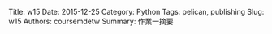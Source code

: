 Title: w15
Date: 2015-12-25
Category: Python
Tags: pelican, publishing
Slug: w15
Authors: coursemdetw
Summary: 作業一摘要

<!-- 導入 brython.js -->

<script type="text/javascript" src="http://brython.info/src/brython_dist.js"></script>

<!-- 啟動 brython() -->

<script>
window.onload=function(){
brython(1);
}
</script>

<!-- 以下利用 Brython 程式執行繪圖 -->

<canvas id="plotarea2" width="400" height="400"></canvas>

<script type="text/python3">
# 導入 doc
from browser import document as doc
from browser import console
import math

# 準備繪圖畫布
canvas2 = doc["plotarea2"]
ctx2 = canvas2.getContext("2d")

<!DOCTYPE html>
<html>
<body>

<canvas id="myCanvas" width="400" height="400"
style="border:1px solid #c3c3c3;">
Your browser does not support the canvas element.
</canvas>

<script>
var canvas = document.getElementById("myCanvas");
var ctx2 = canvas.getContext("2d");
ctx2.fillStyle = "#9F5000";
ctx2.fillRect(180,307.5,40,80);

ctx2.beginPath();
ctx2.lineWidth=5
ctx2.strokeStyle = "#9AFF02";
ctx2.moveTo(200,70);
ctx2.lineTo(100,150);
ctx2.stroke();

ctx2.beginPath();
ctx2.moveTo(200,70);
ctx2.lineTo(300,150);
ctx2.stroke();

ctx2.beginPath();
ctx2.moveTo(100,150);
ctx2.lineTo(300,150);
ctx2.stroke();

ctx2.beginPath();
ctx2.moveTo(160,150);
ctx2.lineTo(80,230);
ctx2.stroke();

ctx2.beginPath();
ctx2.moveTo(240,150);
ctx2.lineTo(320,230);
ctx2.stroke();

ctx2.beginPath();
ctx2.moveTo(80,230);
ctx2.lineTo(320,230);
ctx2.stroke();

ctx2.beginPath();
ctx2.moveTo(140,230);
ctx2.lineTo(60,310);
ctx2.stroke();

ctx2.beginPath();
ctx2.moveTo(260,230);
ctx2.lineTo(340,310);
ctx2.stroke();

ctx2.beginPath();
ctx2.moveTo(60,310);
ctx2.lineTo(340,310);
ctx2.stroke();

ctx2.beginPath();
ctx2.lineWidth=6
ctx2.strokeStyle = "#FFFF37";
ctx2.moveTo(200,10);
ctx2.lineTo(180,30);
ctx2.stroke();

ctx2.beginPath();
ctx2.moveTo(200,10);
ctx2.lineTo(220,30);
ctx2.stroke();

ctx2.beginPath();
ctx2.moveTo(180,30);
ctx2.lineTo(160,30);
ctx2.stroke();

ctx2.beginPath();
ctx2.moveTo(220,30);
ctx2.lineTo(240,30);
ctx2.stroke();

ctx2.beginPath();
ctx2.moveTo(160,30);
ctx2.lineTo(180,50);
ctx2.stroke();

ctx2.beginPath();
ctx2.moveTo(180,50);
ctx2.lineTo(170,70);
ctx2.stroke();

ctx2.beginPath();
ctx2.moveTo(170,70);
ctx2.lineTo(200,50);
ctx2.stroke();

ctx2.beginPath();
ctx2.moveTo(200,50);
ctx2.lineTo(230,70);
ctx2.stroke();

ctx2.beginPath();
ctx2.moveTo(230,70);
ctx2.lineTo(220,50);
ctx2.stroke();

ctx2.beginPath();
ctx2.moveTo(220,50);
ctx2.lineTo(240,30);
ctx2.stroke();

ctx2.beginPath();
ctx2.lineWidth=4
ctx2.strokeStyle = "#FF0000";
ctx2.moveTo(200,70);
ctx2.lineTo(200,50);
ctx2.stroke();


ctx2.beginPath();
var canvas = document.getElementById("myCanvas");
var ctx2 = canvas.getContext("2d");
ctx2.fillStyle = "#009100";
ctx2.fillRect(140,350,120,30);


ctx2.beginPath();
var canvas = document.getElementById("myCanvas");
var ctx2 = canvas.getContext("2d");
ctx2.fillStyle = "#009100";
ctx2.fillRect(170,370,60,30);


ctx2.beginPath();
var canvas = document.getElementById("myCanvas");
var ctx2 = canvas.getContext("2d");
ctx2.moveTo(0,0);
ctx2.strokeStyle = "#FFBFFF";
ctx2.lineTo(400,0);
ctx2.lineWidth=5
ctx2.stroke();


ctx2.beginPath();
var canvas = document.getElementById("myCanvas");
var ctx2 = canvas.getContext("2d");
ctx2.moveTo(0,0);
ctx2.strokeStyle = "#FFBFFF";
ctx2.lineTo(0,400);
ctx2.lineWidth=5
ctx2.stroke();


ctx2.beginPath();
var canvas = document.getElementById("myCanvas");
var ctx2 = canvas.getContext("2d");
ctx2.moveTo(400,400);
ctx2.strokeStyle = "#FFBFFF";
ctx2.lineTo(400,0);
ctx2.lineWidth=5
ctx2.stroke();

ctx2.beginPath();
var canvas = document.getElementById("myCanvas");
var ctx2 = canvas.getContext("2d");
ctx2.moveTo(400,400);
ctx2.strokeStyle = "#FFBFFF";
ctx2.lineTo(0,400);
ctx2.lineWidth=5
ctx2.stroke();

ctx2.beginPath();
var canvas = document.getElementById("myCanvas");
var ctx2 = canvas.getContext("2d");
ctx2.beginPath();
ctx2.arc(52.5,345,10,0,2*Math.PI);
ctx2.fillStyle = "#FF0000";
ctx2.fill();

ctx2.beginPath();
var canvas = document.getElementById("myCanvas");
var ctx2 = canvas.getContext("2d");
ctx2.beginPath();
ctx2.arc(52.5,375,20,0,2*Math.PI);
ctx2.fillStyle = "#FF0000";
ctx2.fill();

ctx2.beginPath();
var canvas = document.getElementById("myCanvas");
var ctx2 = canvas.getContext("2d");
ctx2.fillStyle = "#d3a4ff";
ctx2.fillRect(45.35,353,12,4);

ctx2.beginPath();
var canvas = document.getElementById("myCanvas");
var ctx2 = canvas.getContext("2d");
ctx2.fillStyle = "#d3a4ff";
ctx2.fillRect(56,353,4,12);

ctx2.beginPath();
var canvas = document.getElementById("myCanvas");
var ctx2 = canvas.getContext("2d");
ctx2.beginPath();
ctx2.arc(575,350,180,0,2*Math.PI);
ctx2.fillStyle = "#d3a4ff";
ctx2.fill();

ctx2.beginPath();
var canvas = document.getElementById("myCanvas");
var ctx2 = canvas.getContext("2d");
ctx2.beginPath();
ctx2.arc(575,250,180,0,2*Math.PI);
ctx2.fillStyle = "#d3a4ff";
ctx2.fill();

ctx2.beginPath();
var canvas = document.getElementById("myCanvas");
var ctx2 = canvas.getContext("2d");
ctx2.beginPath();
ctx2.arc(575,150,180,0,2*Math.PI);
ctx2.fillStyle = "#d3a4ff";
ctx2.fill();

ctx2.beginPath();
var canvas = document.getElementById("myCanvas");
var ctx2 = canvas.getContext("2d");
ctx2.beginPath();
ctx2.arc(575,50,180,0,2*Math.PI);
ctx2.fillStyle = "#d3a4ff";
ctx2.fill();

ctx2.beginPath();
var canvas = document.getElementById("myCanvas");
var ctx2 = canvas.getContext("2d");
ctx2.beginPath();
ctx2.arc(50,575,180,0,2*Math.PI);
ctx2.fillStyle = "#d3a4ff";
ctx2.fill();

ctx2.beginPath();
var canvas = document.getElementById("myCanvas");
var ctx2 = canvas.getContext("2d");
ctx2.beginPath();
ctx2.arc(150,575,180,0,2*Math.PI);
ctx2.fillStyle = "#d3a4ff";
ctx2.fill();


ctx2.beginPath();
var canvas = document.getElementById("myCanvas");
var ctx2 = canvas.getContext("2d");
ctx2.beginPath();
ctx2.arc(250,575,180,0,2*Math.PI);
ctx2.fillStyle = "#d3a4ff";
ctx2.fill();


ctx2.beginPath();
var canvas = document.getElementById("myCanvas");
var ctx2 = canvas.getContext("2d");
ctx2.beginPath();
ctx2.arc(350,575,180,0,2*Math.PI);
ctx2.fillStyle = "#d3a4ff";
ctx2.fill();


ctx2.beginPath();
var canvas = document.getElementById("myCanvas");
var ctx2 = canvas.getContext("2d");
ctx2.beginPath();
ctx2.arc(-175,50,180,0,2*Math.PI);
ctx2.fillStyle = "#d3a4ff";
ctx2.fill();

ctx2.beginPath();
var canvas = document.getElementById("myCanvas");
var ctx2 = canvas.getContext("2d");
ctx2.beginPath();
ctx2.arc(-175,150,180,0,2*Math.PI);
ctx2.fillStyle = "#d3a4ff";
ctx2.fill();

ctx2.beginPath();
var canvas = document.getElementById("myCanvas");
var ctx2 = canvas.getContext("2d");
ctx2.beginPath();
ctx2.arc(-175,250,180,0,2*Math.PI);
ctx2.fillStyle = "#d3a4ff";
ctx2.fill();

ctx2.beginPath();
var canvas = document.getElementById("myCanvas");
var ctx2 = canvas.getContext("2d");
ctx2.beginPath();
ctx2.arc(-175,350,180,0,2*Math.PI);
ctx2.fillStyle = "#d3a4ff";
ctx2.fill();

ctx2.beginPath();
var canvas = document.getElementById("myCanvas");
var ctx2 = canvas.getContext("2d");
ctx2.beginPath();
ctx2.arc(50,-175,180,0,2*Math.PI);
ctx2.fillStyle = "#d3a4ff";
ctx2.fill();

ctx2.beginPath();
var canvas = document.getElementById("myCanvas");
var ctx2 = canvas.getContext("2d");
ctx2.beginPath();
ctx2.arc(150,-175,180,0,2*Math.PI);
ctx2.fillStyle = "#d3a4ff";
ctx2.fill();

ctx2.beginPath();
var canvas = document.getElementById("myCanvas");
var ctx2 = canvas.getContext("2d");
ctx2.beginPath();
ctx2.arc(250,-175,180,0,2*Math.PI);
ctx2.fillStyle = "#d3a4ff";
ctx2.fill();

ctx2.beginPath();
var canvas = document.getElementById("myCanvas");
var ctx2 = canvas.getContext("2d");
ctx2.beginPath();
ctx2.arc(350,-175,180,0,2*Math.PI);
ctx2.fillStyle = "#d3a4ff";
ctx2.fill();


</script>
</body>
</html>
